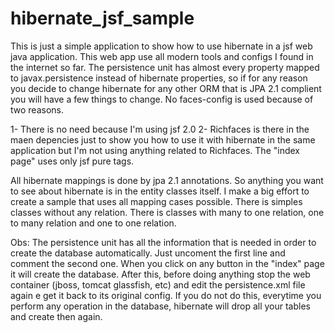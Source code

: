 # hibernate_jsf_sample
This is just a simple application to show how to use hibernate in a jsf web java application. This web app use all modern tools and configs I found in the internet so far. The persistence unit has almost every property mapped to javax.persistence instead of hibernate properties, so if for any reason you decide to change hibernate for any other ORM that is JPA 2.1 complient you will have a few things to change. No faces-config is used because of two reasons. 

1- There is no need because I'm using jsf 2.0
2- Richfaces is there in the maen depencies just to show you how to use it with hibernate in the same application but I'm not using anything related to Richfaces. The "index page" uses only jsf pure tags.

All hibernate mappings is done by jpa 2.1 annotations. So anything you want to see about hibernate is in the entity classes itself. I make a big effort to create a sample that uses all mapping cases possible. There is simples classes without any relation. There is classes with many to one relation, one to many relation and one to one relation.

Obs: The persistence unit has all the information that is needed in order to create the database automatically. Just uncoment the first line and comment the second one. When you click on any button in the "index" page it will create the database. After this, before doing anything stop the web container (jboss, tomcat glassfish, etc) and edit the persistence.xml file again e get it back to its original config. If you do not do this, everytime you perform any operation in the database, hibernate will drop all your tables and create then again.
